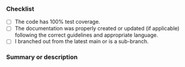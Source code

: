 ### Checklist

- [ ] The code has 100% test coverage.
- [ ] The documentation was properly created or updated (if applicable) following the correct guidelines and appropriate language.
- [ ] I branched out from the latest main or is a sub-branch.

### Summary or description
